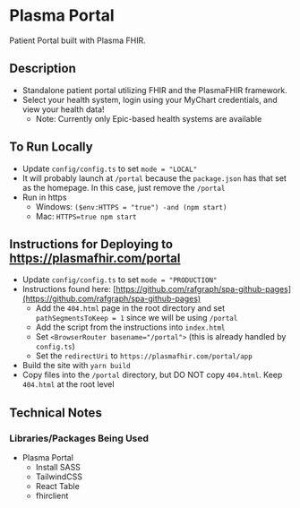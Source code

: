 # Plasma Portal

Patient Portal built with Plasma FHIR.

## Description

* Standalone patient portal utilizing FHIR and the PlasmaFHIR framework.
* Select your health system, login using your MyChart credentials, and view your health data!
  * Note: Currently only Epic-based health systems are available

## To Run Locally

* Update `config/config.ts` to set `mode = "LOCAL"`
* It will probably launch at `/portal` because the `package.json` has that set as the homepage. In this case, just remove the `/portal`
* Run in https
  * Windows: `($env:HTTPS = "true") -and (npm start)`
  * Mac: `HTTPS=true npm start`

## Instructions for Deploying to https://plasmafhir.com/portal

* Update `config/config.ts` to set `mode = "PRODUCTION"`
* Instructions found here: [https://github.com/rafgraph/spa-github-pages](https://github.com/rafgraph/spa-github-pages)
  * Add the `404.html` page in the root directory and set `pathSegmentsToKeep = 1` since we will be using `/portal`
  * Add the script from the instructions into `index.html`
  * Set `<BrowserRouter basename="/portal">` (this is already handled by `config.ts`)
  * Set the `redirectUri` to `https://plasmafhir.com/portal/app`
* Build the site with `yarn build`
* Copy files into the `/portal` directory, but DO NOT copy `404.html`. Keep `404.html` at the root level

## Technical Notes

### Libraries/Packages Being Used

* Plasma Portal
  * Install SASS
  * TailwindCSS
  * React Table
  * fhirclient
